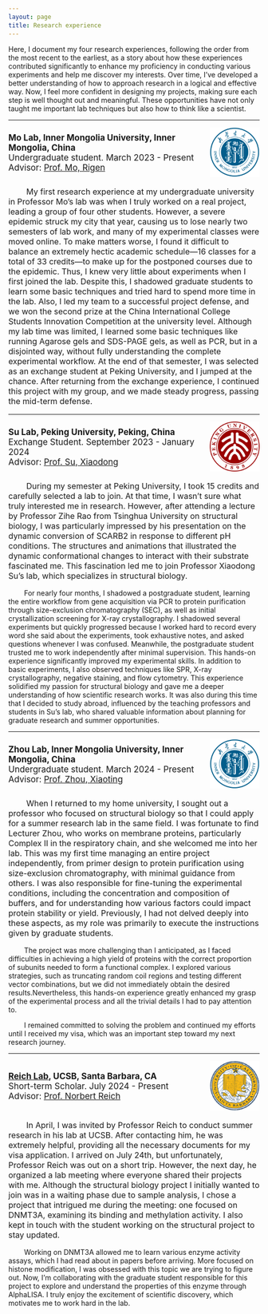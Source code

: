 ```yaml
---
layout: page
title: Research experience
---
```



Here, I document my four research experiences, following the order from the most recent to the earliest, as a story about how these experiences contributed significantly to enhance my proficiency in conducting various experiments and help me discover my interests. Over time, I’ve developed a better understanding of how to approach research in a logical and effective way. Now, I feel more confident in designing my projects, making sure each step is well thought out and meaningful. These opportunities have not only taught me important lab techniques but also how to think like a scientist.

<hr>

 <div style="flex: 0 1 100%; display: flex; align-items: center;">
  <div style="flex: 1;">
    <strong style="font-size: 17px; margin-bottom: 0;">Mo Lab, Inner Mongolia University, Inner Mongolia, China</strong>
    <p style="font-size: 17px; margin: 0;">Undergraduate student. March 2023 - Present</p>
    <p style="font-size: 17px; margin: 0;">Advisor: <a href="https://smkxxy.imu.edu.cn/info/1050/3124.htm" target="_blank">Prof. Mo, Rigen</a></p>
  </div>
  <div>
    <img src="/assets/img/IMU.png" alt="IMU" style="height: 100px;">
  </div>
</div>
<p style="font-size: 16px;">&nbsp;&nbsp;&nbsp;&nbsp;&nbsp;&nbsp;&nbsp;&nbsp;My first research experience at my undergraduate university in Professor Mo’s lab was when I truly worked on a real project, leading a group of four other students. However, a severe epidemic struck my city that year, causing us to lose nearly two semesters of lab work, and many of my experimental classes were moved online. To make matters worse, I found it difficult to balance an extremely hectic academic schedule—16 classes for a total of 33 credits—to make up for the postponed courses due to the epidemic. Thus, I knew very little about experiments when I first joined the lab. Despite this, I shadowed graduate students to learn some basic techniques and tried hard to spend more time in the lab. Also, I led my team to a successful project defense, and we won the second prize at the China International College Students Innovation Competition at the university level. Although my lab time was limited, I learned some basic techniques like running Agarose gels and SDS-PAGE gels, as well as PCR, but in a disjointed way, without fully understanding the complete experimental workflow. At the end of that semester, I was selected as an exchange student at Peking University, and I jumped at the chance. After returning from the exchange experience, I continued this project with my group, and we made steady progress, passing the mid-term defense.</p>

<hr>

<div style="flex: 0 1 100%; display: flex; align-items: center;">
  <div style="flex: 1;">
    <strong style="font-size: 17px; margin-bottom: 0;">
      <a href="https://www.bio.pku.edu.cn/homes/Index/news_cont_jl/17/63.html" target="_blank" style="font-size: 17px; color: inherit; text-decoration: none;">Su Lab</a>, Peking University, Peking, China
    </strong>
    <p style="font-size: 17px; margin: 0;">Exchange Student. September 2023 - January 2024</p>
    <p style="font-size: 17px; margin: 0;">Advisor: <a href="https://www.bio.pku.edu.cn/enhomes/news/teacher_dis/63.html" target="_blank">Prof. Su, Xiaodong</a></p>
  </div>
  <div>
    <img src="/assets/img/PKU.png" alt="PKU" style="height: 100px;">
  </div>
</div>
<p style="font-size: 16px;">&nbsp;&nbsp;&nbsp;&nbsp;&nbsp;&nbsp;&nbsp;&nbsp;During my semester at Peking University, I took 15 credits and carefully selected a lab to join. At that time, I wasn’t sure what truly interested me in research. However, after attending a lecture by Professor Zihe Rao from Tsinghua University on structural biology, I was particularly impressed by his presentation on the dynamic conversion of SCARB2 in response to different pH conditions. The structures and animations that illustrated the dynamic conformational changes to interact with their substrate fascinated me. This fascination led me to join Professor Xiaodong Su’s lab, which specializes in structural biology. 
 
&nbsp;&nbsp;&nbsp;&nbsp;&nbsp;&nbsp;&nbsp;&nbsp;For nearly four months, I shadowed a postgraduate student, learning the entire workflow from gene acquisition via PCR to protein purification through size-exclusion chromatography (SEC), as well as initial crystallization screening for X-ray crystallography. I shadowed several experiments but quickly progressed because I worked hard to record every word she said about the experiments, took exhaustive notes, and asked questions whenever I was confused. Meanwhile, the postgraduate student trusted me to work independently after minimal supervision. This hands-on experience significantly improved my experimental skills. In addition to basic experiments, I also observed techniques like SPR, X-ray crystallography, negative staining, and flow cytometry. This experience solidified my passion for structural biology and gave me a deeper understanding of how scientific research works. It was also during this time that I decided to study abroad, influenced by the teaching professors and students in Su’s lab, who shared valuable information about planning for graduate research and summer opportunities.</p>

<hr>

<div style="flex: 0 1 100%; display: flex; align-items: center;">
  <div style="flex: 1;">
    <strong style="font-size: 17px; margin-bottom: 0;">
      Zhou Lab, Inner Mongolia University, Inner Mongolia, China
    </strong>
    <p style="font-size: 17px; margin: 0;">Undergraduate student. March 2024 - Present</p>
    <p style="font-size: 17px; margin: 0;">Advisor: <a href="https://smkxxy.imu.edu.cn/info/1043/3217.htm" target="_blank">Prof. Zhou, Xiaoting</a></p>
  </div>
  <div>
    <img src="/assets/img/IMU.png" alt="IMU" style="height: 100px;">
  </div>
</div>
<p style="font-size: 16px;">&nbsp;&nbsp;&nbsp;&nbsp;&nbsp;&nbsp;&nbsp;&nbsp;When I returned to my home university, I sought out a professor who focused on structural biology so that I could apply for a summer research lab in the same field. I was fortunate to find Lecturer Zhou, who works on membrane proteins, particularly Complex II in the respiratory chain, and she welcomed me into her lab. This was my first time managing an entire project independently, from primer design to protein purification using size-exclusion chromatography, with minimal guidance from others. I was also responsible for fine-tuning the experimental conditions, including the concentration and composition of buffers, and for understanding how various factors could impact protein stability or yield. Previously, I had not delved deeply into these aspects, as my role was primarily to execute the instructions given by graduate students.

&nbsp;&nbsp;&nbsp;&nbsp;&nbsp;&nbsp;&nbsp;&nbsp;The project was more challenging than I anticipated, as I faced difficulties in achieving a high yield of proteins with the correct proportion of subunits needed to form a functional complex. I explored various strategies, such as truncating random coil regions and testing different vector combinations, but we did not immediately obtain the desired results.Nevertheless, this hands-on experience greatly enhanced my grasp of the experimental process and all the trivial details I had to pay attention to.

&nbsp;&nbsp;&nbsp;&nbsp;&nbsp;&nbsp;&nbsp;&nbsp;I remained committed to solving the problem and continued my efforts until I received my visa, which was an important step toward my next research journey.</p>

<hr>

 <div style="flex: 0 1 100%; display: flex; align-items: center;">
  <div style="flex: 1;">
    <strong style="font-size: 17px; margin-bottom: 0;">
      <a href="https://reich.chem.ucsb.edu/" target="_blank" style="font-size: 17px;">Reich Lab</a>, UCSB, Santa Barbara, CA
    </strong>
    <p style="font-size: 17px; margin: 0;">Short-term Scholar. July 2024 - Present</p>
    <p style="font-size: 17px; margin: 0;">Advisor: <a href="https://reich.chem.ucsb.edu/people/norbert-reich" target="_blank" style="font-size: 17px;">Prof. Norbert Reich</a></p>
  </div>
  <div>
    <img src="/assets/img/UCSB.png" alt="UCSB" style="height: 100px;">
  </div>
</div>
<p style="font-size: 16px;">&nbsp;&nbsp;&nbsp;&nbsp;&nbsp;&nbsp;&nbsp;&nbsp;In April, I was invited by Professor Reich to conduct summer research in his lab at UCSB. After contacting him, he was extremely helpful, providing all the necessary documents for my visa application. I arrived on July 24th, but unfortunately, Professor Reich was out on a short trip. However, the next day, he organized a lab meeting where everyone shared their projects with me. Although the structural biology project I initially wanted to join was in a waiting phase due to sample analysis, I chose a project that intrigued me during the meeting: one focused on DNMT3A, examining its binding and methylation activity. I also kept in touch with the student working on the structural project to stay updated.

&nbsp;&nbsp;&nbsp;&nbsp;&nbsp;&nbsp;&nbsp;&nbsp;Working on DNMT3A allowed me to learn various enzyme activity assays, which I had read about in papers before arriving. More focused on histone modification, I was obsessed with this topic we are trying to figure out. Now, I’m collaborating with the graduate student responsible for this project to explore and understand the properties of this enzyme through AlphaLISA. I truly enjoy the excitement of scientific discovery, which motivates me to work hard in the lab.</p>
